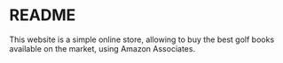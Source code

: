 # README #

This website is a simple online store, allowing to buy the best golf books available on the market, using Amazon Associates.